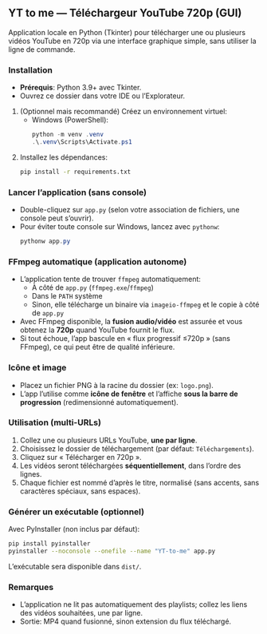 ## YT to me — Téléchargeur YouTube 720p (GUI)

Application locale en Python (Tkinter) pour télécharger une ou plusieurs vidéos YouTube en 720p via une interface graphique simple, sans utiliser la ligne de commande.

### Installation

- **Prérequis**: Python 3.9+ avec Tkinter.
- Ouvrez ce dossier dans votre IDE ou l’Explorateur.

1. (Optionnel mais recommandé) Créez un environnement virtuel:
   - Windows (PowerShell):
     ```powershell
     python -m venv .venv
     .\.venv\Scripts\Activate.ps1
     ```
2. Installez les dépendances:
   ```bash
   pip install -r requirements.txt
   ```

### Lancer l’application (sans console)

- Double-cliquez sur `app.py` (selon votre association de fichiers, une console peut s’ouvrir).
- Pour éviter toute console sur Windows, lancez avec `pythonw`:
  ```powershell
  pythonw app.py
  ```

### FFmpeg automatique (application autonome)

- L’application tente de trouver `ffmpeg` automatiquement:
  - À côté de `app.py` (`ffmpeg.exe`/`ffmpeg`)
  - Dans le `PATH` système
  - Sinon, elle télécharge un binaire via `imageio-ffmpeg` et le copie à côté de `app.py`
- Avec FFmpeg disponible, la **fusion audio/vidéo** est assurée et vous obtenez la **720p** quand YouTube fournit le flux.
- Si tout échoue, l’app bascule en « flux progressif ≤720p » (sans FFmpeg), ce qui peut être de qualité inférieure.

### Icône et image

- Placez un fichier PNG à la racine du dossier (ex: `logo.png`).
- L’app l’utilise comme **icône de fenêtre** et l’affiche **sous la barre de progression** (redimensionné automatiquement).

### Utilisation (multi-URLs)

1. Collez une ou plusieurs URLs YouTube, **une par ligne**.
2. Choisissez le dossier de téléchargement (par défaut: `Téléchargements`).
3. Cliquez sur « Télécharger en 720p ».
4. Les vidéos seront téléchargées **séquentiellement**, dans l’ordre des lignes.
5. Chaque fichier est nommé d’après le titre, normalisé (sans accents, sans caractères spéciaux, sans espaces).

### Générer un exécutable (optionnel)

Avec PyInstaller (non inclus par défaut):
```bash
pip install pyinstaller
pyinstaller --noconsole --onefile --name "YT-to-me" app.py
```
L’exécutable sera disponible dans `dist/`.

### Remarques

- L’application ne lit pas automatiquement des playlists; collez les liens des vidéos souhaitées, une par ligne.
- Sortie: MP4 quand fusionné, sinon extension du flux téléchargé.
